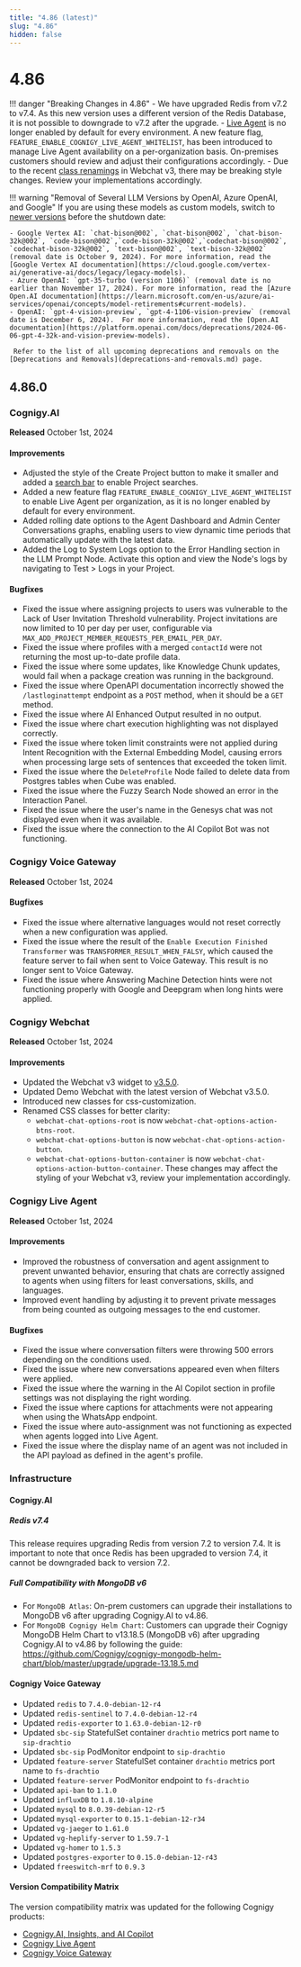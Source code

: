 ```yaml
---
title: "4.86 (latest)"
slug: "4.86"
hidden: false
---
```


# 4.86

!!! danger "Breaking Changes in 4.86"
    - We have upgraded Redis from v7.2 to v7.4. As this new version uses a different version of the Redis Database, it is not possible to downgrade to v7.2 after the upgrade.
    - [Live Agent](../live-agent/index.md) is no longer enabled by default for every environment. A new feature flag, `FEATURE_ENABLE_COGNIGY_LIVE_AGENT_WHITELIST`, has been introduced to manage Live Agent availability on a per-organization basis.
    On-premises customers should review and adjust their configurations accordingly.
    - Due to the recent [class renamings](#cognigy-webchat) in Webchat v3, there may be breaking style changes. Review your implementations accordingly.

!!! warning "Removal of Several LLM Versions by OpenAI, Azure OpenAI, and Google"
    If you are using these models as custom models, switch to [newer versions](../ai/empower/llms.md#supported-models) before the shutdown date:

    - Google Vertex AI: `chat-bison@002`, `chat-bison@002`, `chat-bison-32k@002`, `code-bison@002`,`code-bison-32k@002`,`codechat-bison@002`, `codechat-bison-32k@002`, `text-bison@002`, `text-bison-32k@002` (removal date is October 9, 2024). For more information, read the [Google Vertex AI documentation](https://cloud.google.com/vertex-ai/generative-ai/docs/legacy/legacy-models).
    - Azure OpenAI: `gpt-35-turbo (version 1106)` (removal date is no earlier than November 17, 2024). For more information, read the [Azure Open.AI documentation](https://learn.microsoft.com/en-us/azure/ai-services/openai/concepts/model-retirements#current-models). 
    - OpenAI: `gpt-4-vision-preview`, `gpt-4-1106-vision-preview` (removal date is December 6, 2024).  For more information, read the [Open.AI documentation](https://platform.openai.com/docs/deprecations/2024-06-06-gpt-4-32k-and-vision-preview-models).

     Refer to the list of all upcoming deprecations and removals on the [Deprecations and Removals](deprecations-and-removals.md) page.

## 4.86.0

### Cognigy.AI

**Released** October 1st, 2024

#### Improvements

- Adjusted the style of the Create Project button to make it smaller and added a [search bar](../ai/build/projects.md#search-projects) to enable Project searches.
- Added a new feature flag `FEATURE_ENABLE_COGNIGY_LIVE_AGENT_WHITELIST` to enable Live Agent per organization, as it is no longer enabled by default for every environment.
- Added rolling date options to the Agent Dashboard and Admin Center Conversations graphs, enabling users to view dynamic time periods that automatically update with the latest data.
- Added the Log to System Logs option to the Error Handling section in the LLM Prompt Node. Activate this option and view the Node's logs by navigating to Test > Logs in your Project.

#### Bugfixes

- Fixed the issue where assigning projects to users was vulnerable to the Lack of User Invitation Threshold vulnerability. Project invitations are now limited to 10 per day per user, configurable via `MAX_ADD_PROJECT_MEMBER_REQUESTS_PER_EMAIL_PER_DAY`.
- Fixed the issue where profiles with a merged `contactId` were not returning the most up-to-date profile data.
- Fixed the issue where some updates, like Knowledge Chunk updates, would fail when a package creation was running in the background.
- Fixed the issue where OpenAPI documentation incorrectly showed the `/lastloginattempt` endpoint as a `POST` method, when it should be a `GET` method.
- Fixed the issue where AI Enhanced Output resulted in no output.
- Fixed the issue where chart execution highlighting was not displayed correctly.
- Fixed the issue where token limit constraints were not applied during Intent Recognition with the External Embedding Model, causing errors when processing large sets of sentences that exceeded the token limit.
- Fixed the issue where the `DeleteProfile` Node failed to delete data from Postgres tables when Cube was enabled.
- Fixed the issue where the Fuzzy Search Node showed an error in the Interaction Panel.
- Fixed the issue where the user's name in the Genesys chat was not displayed even when it was available.
- Fixed the issue where the connection to the AI Copilot Bot was not functioning.

### Cognigy Voice Gateway

**Released** October 1st, 2024

#### Bugfixes

- Fixed the issue where alternative languages would not reset correctly when a new configuration was applied.
- Fixed the issue where the result of the `Enable Execution Finished Transformer` was `TRANSFORMER_RESULT_WHEN_FALSY`, which caused the feature server to fail when sent to Voice Gateway. This result is no longer sent to Voice Gateway.
- Fixed the issue where Answering Machine Detection hints were not functioning properly with Google and Deepgram when long hints were applied.

### Cognigy Webchat

**Released** October 1st, 2024

#### Improvements

- Updated the Webchat v3 widget to [v3.5.0](https://github.com/Cognigy/Webchat/releases/tag/v3.5.0).
- Updated Demo Webchat with the latest version of Webchat v3.5.0.
- Introduced new classes for css-customization.
- Renamed CSS classes for better clarity: 
    - `webchat-chat-options-root` is now `webchat-chat-options-action-btns-root`.
    - `webchat-chat-options-button` is now `webchat-chat-options-action-button`.
    - `webchat-chat-options-button-container` is now `webchat-chat-options-action-button-container`.
  These changes may affect the styling of your Webchat v3, review your implementation accordingly.

### Cognigy Live Agent

**Released** October 1st, 2024

#### Improvements

- Improved the robustness of conversation and agent assignment to prevent unwanted behavior, ensuring that chats are correctly assigned to agents when using filters for least conversations, skills, and languages.
- Improved event handling by adjusting it to prevent private messages from being counted as outgoing messages to the end customer.

#### Bugfixes

- Fixed the issue where conversation filters were throwing 500 errors depending on the conditions used.
- Fixed the issue where new conversations appeared even when filters were applied.
- Fixed the issue where the warning in the AI Copilot section in profile settings was not displaying the right wording.
- Fixed the issue where captions for attachments were not appearing when using the WhatsApp endpoint.
- Fixed the issue where auto-assignment was not functioning as expected when agents logged into Live Agent.
- Fixed the issue where the display name of an agent was not included in the API payload as defined in the agent's profile.

### Infrastructure

#### Cognigy.AI

##### Redis v7.4

This release requires upgrading Redis from version 7.2 to version 7.4. It is important to note that once Redis has been upgraded to version 7.4, it cannot be downgraded back to version 7.2.

##### Full Compatibility with MongoDB v6

- For `MongoDB Atlas`: On-prem customers can upgrade their installations to MongoDB v6 after upgrading Cognigy.AI to v4.86.
- For `MongoDB Cognigy Helm Chart`: Customers can upgrade their Cognigy MongoDB Helm Chart to v13.18.5 (MongoDB v6) after upgrading Cognigy.AI to v4.86 by following the guide: https://github.com/Cognigy/cognigy-mongodb-helm-chart/blob/master/upgrade/upgrade-13.18.5.md 

#### Cognigy Voice Gateway

- Updated `redis` to `7.4.0-debian-12-r4`
- Updated `redis-sentinel` to `7.4.0-debian-12-r4`
- Updated `redis-exporter` to `1.63.0-debian-12-r0`
- Updated `sbc-sip` StatefulSet container `drachtio` metrics port name to `sip-drachtio`
- Updated `sbc-sip` PodMonitor endpoint to `sip-drachtio`
- Updated `feature-server` StatefulSet container `drachtio` metrics port name to `fs-drachtio`
- Updated `feature-server` PodMonitor endpoint to `fs-drachtio`
- Updated `api-ban` to `1.1.0`
- Updated `influxDB` to `1.8.10-alpine`
- Updated `mysql` to `8.0.39-debian-12-r5`
- Updated `mysql-exporter` to `0.15.1-debian-12-r34`
- Updated `vg-jaeger` to `1.61.0`
- Updated `vg-heplify-server` to `1.59.7-1`
- Updated `vg-homer` to `1.5.3`
- Updated `postgres-exporter` to `0.15.0-debian-12-r43`
- Updated `freeswitch-mrf` to `0.9.3`

#### Version Compatibility Matrix

The version compatibility matrix was updated for the following Cognigy products:

- [Cognigy.AI, Insights, and AI Copilot](../ai/installation/version-compatibility-matrix.md)
- [Cognigy Live Agent](../live-agent/installation/deployment/version-compatibility-matrix.md)
- [Cognigy Voice Gateway](../voice-gateway/installation/version-compatibility-matrix.md)